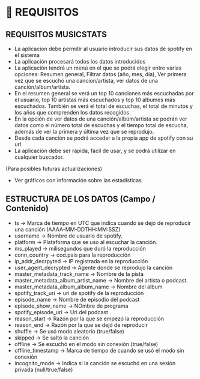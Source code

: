 # 💾 REQUISITOS 
## REQUISITOS MUSICSTATS

- La aplicacion debe permitir al usuario introducir sus datos de spotify en el sistema
- La aplicación procesará todos los datos introducidos
- La aplicación tendrá un menú en el que se podrá elegir entre varias opciones: Resumen general, Filtrar datos (año, mes, día), Ver
  primera vez que se escuchó una cancíon/artista, ver datos de una canción/album/artista.
- En el resumen general se verá un top 10 canciones más escuchadas por el usuario, top 10 artistas más escuchados y top 10 albumes
  más escuchados. También se verá el total de escuchas, el total de minutos y los años que comprenden los datos recogidos.
- En la opción de ver datos de una canción/albúm/artista se podrán ver datos como el número total de escuchas y el tiempo total de escucha, además de ver la primera y última vez que se reprodujo.
- Desde cada canción se podrá acceder a la propia app de spotify con su url.
- La aplicación debe ser rápida, fácil de usar, y se podrá utilizar en cualquier buscador.

(Para posibles futuras actualizaciones)

- Ver gráficos con información sobre las estadísticas.

## ESTRUCTURA DE LOS DATOS (Campo / Contenido)

- ts -> Marca de tiempo en UTC que indica cuando se dejó de reproducir una canción (AAAA-MM-DDTHH:MM:SSZ)
- username -> Nombre de usuario de spotify.
- platform -> Plataforma que se uso al escuchar la canción.
- ms_played -> milisegundos que duró la reproducción
- conn_country -> cod.pais para la reproducción
- ip_addr_decrpyted -> IP registrada en la reproducción
- user_agent_decrypted -> Agente donde se reprodujo la canción
- master_metadata_track_name -> Nombre de la pista
- master_metadata_album_artist_name -> Nombre del artista o podcast.
- master_metadata_album_album_name -> Nombre del album
- spotify_track_uri -> uri de spotify de la reproducción
- episode_name -> Nombre de episodio del podcast
- episode_show_name -> NOmbre de programa
- spotify_episode_uri -> Uri del podcast
- reason_start -> Razón por la que se empezó la reproducción
- reason_end -> Razón por la que se dejó de reproducir
- shuffle -> Se usó modo aleatorio (true/false)
- skipped -> Se saltó la canción
- offline -> Se escuchó en el modo sin conexión (true/false)
- offline_timestamp -> Marca de tiempo de cuando se usó el modo sin conexión
- incognito_mode -> Indica si la canción se escuchó en una sesión privada (null/true/false)
